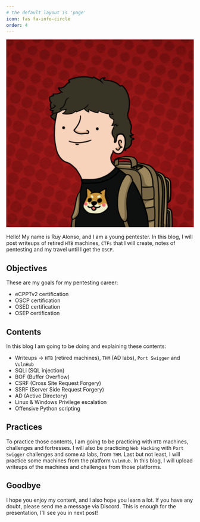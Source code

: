 ```yaml
---
# the default layout is 'page'
icon: fas fa-info-circle
order: 4
---
```


![](/assets/img/avatar/user.png)

Hello! My name is Ruy Alonso, and I am a young pentester. In this blog, I will post writeups of retired `HTB` machines, `CTFs` that I will create, notes of pentesting and my travel until I get the `OSCP`.

## Objectives

These are my goals for my pentesting career:

- eCPPTv2 certification
- OSCP certification
- OSED certification
- OSEP certification

## Contents

In this blog I am going to be doing and explaining these contents:

- Writeups -> `HTB` (retired machines), `THM` (AD labs), `Port Swigger` and `VulnHub`
- SQLi (SQL injection)
- BOF (Buffer Overflow)
- CSRF (Cross Site Request Forgery)
- SSRF (Server Side Request Forgery)
- AD (Active Directory)
- Linux & Windows Privilege escalation
- Offensive Python scripting

## Practices

To practice those contents, I am going to be practicing with `HTB` machines, challenges and fortresses. I will also be practicing `Web Hacking` with `Port Swigger` challenges and some `AD` labs, from `THM`. Last but not least, I will practice some machines from the platform `VulnHub`. 
In this blog, I will upload writeups of the machines and challenges from those platforms.

## Goodbye

I hope you enjoy my content, and I also hope you learn a lot. If you have any doubt, please send me a message via Discord.
This is enough for the presentation, I'll see you in next post!


